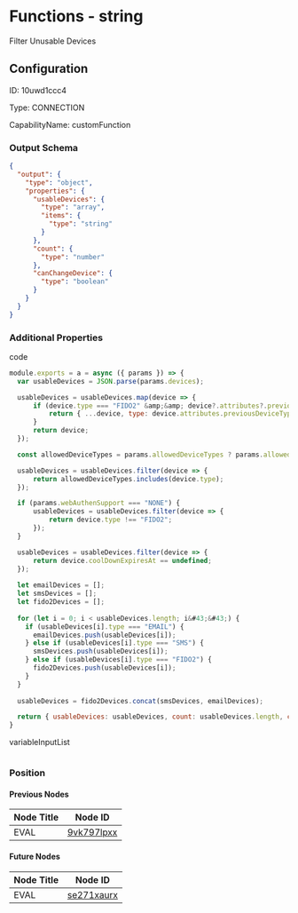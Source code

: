# Functions - string 
Filter Unusable Devices
## Configuration
ID:  10uwd1ccc4

Type: CONNECTION 

CapabilityName: customFunction





### Output Schema
``` json 
{
  "output": {
    "type": "object",
    "properties": {
      "usableDevices": {
        "type": "array",
        "items": {
          "type": "string"
        }
      },
      "count": {
        "type": "number"
      },
      "canChangeDevice": {
        "type": "boolean"
      }
    }
  }
} 
```

### Additional Properties
code
```js 
module.exports = a = async ({ params }) => {
  var usableDevices = JSON.parse(params.devices);

  usableDevices = usableDevices.map(device => {
      if (device.type === "FIDO2" &amp;&amp; device?.attributes?.previousDeviceType) {
          return { ...device, type: device.attributes.previousDeviceType }
      }
      return device;
  });

  const allowedDeviceTypes = params.allowedDeviceTypes ? params.allowedDeviceTypes.split(",") : [];

  usableDevices = usableDevices.filter(device => {
      return allowedDeviceTypes.includes(device.type);
  });

  if (params.webAuthenSupport === "NONE") {
      usableDevices = usableDevices.filter(device => {
          return device.type !== "FIDO2";
      });
  }

  usableDevices = usableDevices.filter(device => {
      return device.coolDownExpiresAt == undefined;
  });
  
  let emailDevices = [];
  let smsDevices = [];
  let fido2Devices = [];
  
  for (let i = 0; i < usableDevices.length; i&#43;&#43;) {
    if (usableDevices[i].type === "EMAIL") {
      emailDevices.push(usableDevices[i]);
    } else if (usableDevices[i].type === "SMS") {
      smsDevices.push(usableDevices[i]);
    } else if (usableDevices[i].type === "FIDO2") {
      fido2Devices.push(usableDevices[i]);
    }
  }
  
  usableDevices = fido2Devices.concat(smsDevices, emailDevices);

  return { usableDevices: usableDevices, count: usableDevices.length, canChangeDevice: usableDevices.length > 1 || params.magicLinkEnabled}
}
```


variableInputList
```
```





### Position

#### Previous Nodes
| Node Title | Node ID |
| :------------- | ------------ |
| EVAL | [9vk797lpxx](./9vk797lpxx.md) | 
 
 #### Future Nodes
| Node Title | Node ID |
| :------------- | ------------ |
| EVAL |[se271xaurx](./se271xaurx.md) | 